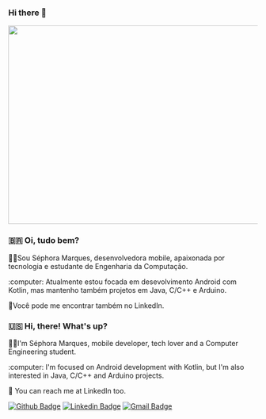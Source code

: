 ### Hi there 👋

<img src="https://user-images.githubusercontent.com/78003631/119403814-4f45a980-bcb5-11eb-997e-ef93218e1c7d.png" height="400" width="750">
 

### :brazil: Oi, tudo bem?

<p>👩‍💻Sou Séphora Marques, desenvolvedora mobile, apaixonada por tecnologia e estudante de Engenharia da Computação.</p>
<p>:computer: Atualmente estou focada em desevolvimento Android com Kotlin, mas mantenho também projetos em Java, C/C++ e Arduino.</p>
<p>🤝Você pode me encontrar também no LinkedIn.</p>


### :us: Hi, there! What's up?

<p>👩‍💻I'm Séphora Marques, mobile developer, tech lover and a Computer Engineering student.</p>
<p>:computer: I'm focused on Android development with Kotlin, but I'm also interested in Java, C/C++ and Arduino projects.</p>
<p>🤝 You can reach me at LinkedIn too.</p>


[![Github Badge](https://img.shields.io/badge/-Github-000?style=flat-square&logo=Github&logoColor=white&link=https://github.com/scmarques)](https://github.com/scmarques)
[![Linkedin Badge](https://img.shields.io/badge/-LinkedIn-blue?style=flat-square&logo=Linkedin&logoColor=white&link=https://www.linkedin.com/in/sephora-marques/)](https://www.linkedin.com/in/sephora-marques)
[![Gmail Badge](https://img.shields.io/badge/-marques.sephora@gmail.com-c14438?style=flat-square&logo=Gmail&logoColor=white&link=mailto:marques.sephora@gmail.com)](mailto:marques.sephora@gmail.com)


<!--
**scmarques/scmarques** is a ✨ _special_ ✨ repository because its `README.md` (this file) appears on your GitHub profile.

Here are some ideas to get you started:

- 🔭 I’m currently working on ...
- 🌱 I’m currently learning ...
- 👯 I’m looking to collaborate on ...
- 🤔 I’m looking for help with ...
- 💬 Ask me about ...
- 📫 How to reach me: ...
- 😄 Pronouns: ...
- ⚡ Fun fact: ...
-->
